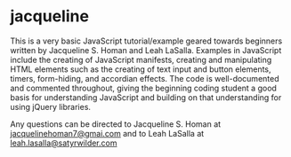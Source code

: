 jacqueline
==========
This is a very basic JavaScript tutorial/example geared towards beginners written by Jacqueline S. Homan and Leah LaSalla. 
Examples in JavaScript include the creating of JavaScript manifests, creating and manipulating HTML elements such as the creating of
text input and button elements, timers, form-hiding, and accordian effects. 
The code is well-documented and commented throughout, giving the beginning coding student a good basis for understanding JavaScript and 
building on that understanding for using jQuery libraries.

Any questions can be directed to Jacqueline S. Homan at  jacquelinehoman7@gmai.com and to Leah LaSalla at leah.lasalla@satyrwilder.com

